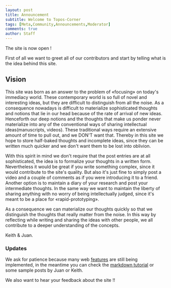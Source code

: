 ```yaml
---
layout: post
title: Announcement
subtitle: Welcome to Topos-Corner
tags: [Meta,Community,Announcements,Moderator]
comments: true
author: Staff
---
```


The site is now open !

First of all we want to greet all of our contributors and start by telling what is the idea behind this site.

## Vision

This site was born as an answer to the problem of «focusing» on today's immediacy world. These contemporary world is so full of novel and interesting ideas, but they are difficult to distinguish from all the noise. As a consequence nowadays is difficult to materialize sophisticated thoughts and notions that lie in our head because of the rate of arrival of new ideas. Henceforth our deep notions and the thoughts that make us ponder never materialize into any of the conventional ways of sharing intellectual ideas(manuscripts, videos). These traditional ways require an extensive amount of time to pull out, and we DON'T want that. Thereby in this site we hope to store half-baked thoughts and incomplete ideas, since they can be written much quicker and we don't want them to be lost into oblivion.

With this spirit in mind we don't require that the post entries are at all sophisticated, the idea is to formalize your thoughts in a written form. Nevertheless it would be great if you write something complex, since it would contribute to the site's quality. But also it's just fine to simply post a video and a couple of comments as if you were introducing it to a friend. Another option is to maintain a diary of your research and post your intermediate thoughts. In the same way we want to maintain the liberty of sharing anything with no worry of being intellectually judged, since it's meant to be a place for «rapid-prototyping».

As a consequence we can materialize our thoughts quickly so that we distinguish the thoughts that really matter from the noise. In this way by reflecting while writing and sharing the ideas with other people, we all contribute to a deeper understanding of the concepts.

Keith & Juan.

### Updates

We ask for patience because many web [features](https://toposcorner.github.io//2019-06-24-Possible-Website-Updates/) are still being implemented, in the meantime you can check the [markdown tutorial](https://toposcorner.github.io/2015-02-28-test-markdown/) or some sample posts by Juan or Keith.

We also want to hear your feedback about the site !!





